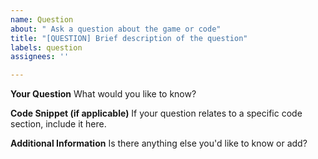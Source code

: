 ```yaml
---
name: Question
about: " Ask a question about the game or code"
title: "[QUESTION] Brief description of the question"
labels: question
assignees: ''

---
```


**Your Question**
What would you like to know?

**Code Snippet (if applicable)**
If your question relates to a specific code section, include it here.

**Additional Information**
Is there anything else you'd like to know or add?
